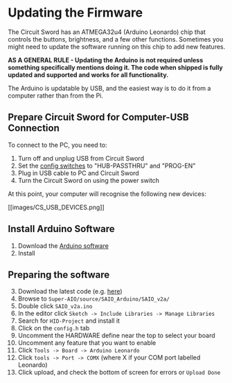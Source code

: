 # Updating the Firmware
The Circuit Sword has an ATMEGA32u4 (Arduino Leonardo) chip that controls the buttons, brightness, and a few other functions. Sometimes you might need to update the software running on this chip to add new features.

**AS A GENERAL RULE - Updating the Arduino is not required unless something specifically mentions doing it. The code when shipped is fully updated and supported and works for all functionality.**

The Arduino is updatable by USB, and the easiest way is to do it from a computer rather than from the Pi.

## Prepare Circuit Sword for Computer-USB Connection
To connect to the PC, you need to:

1. Turn off and unplug USB from Circuit Sword
2. Set the [config switches](https://github.com/geebles/Circuit-Sword/wiki/Configuration-Switches) to "HUB-PASSTHRU" and "PROG-EN"
3. Plug in USB cable to PC and Circuit Sword
4. Turn the Circuit Sword on using the power switch

At this point, your computer will recognise the following new devices:

[[images/CS_USB_DEVICES.png]]

## Install Arduino Software
1. Download the [Arduino software](https://www.arduino.cc/en/Main/Software)
2. Install

## Preparing the software
3. Download the latest code (e.g. [here](https://github.com/geebles/Super-AIO/archive/master.zip))
4. Browse to `Super-AIO/source/SAIO_Arduino/SAIO_v2a/`
5. Double click `SAIO_v2a.ino`
6. In the editor click `Sketch -> Include Libraries -> Manage Libraries`
7. Search for `HID-Project` and install it
8. Click on the `config.h` tab
9. Uncomment the HARDWARE define near the top to select your board
10. Uncomment any feature that you want to enable
11. Click `Tools -> Board -> Arduino Leonardo`
12. Click `tools -> Port -> COMX` (where X if your COM port labelled Leonardo)
13. Click upload, and check the bottom of screen for errors or `Upload Done`
